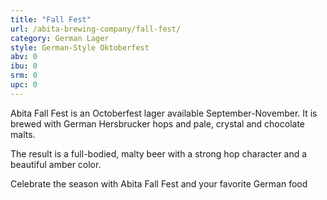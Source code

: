 ```yaml
---
title: "Fall Fest"
url: /abita-brewing-company/fall-fest/
category: German Lager
style: German-Style Oktoberfest
abv: 0
ibu: 0
srm: 0
upc: 0
---
```

Abita Fall Fest is an Octoberfest lager available September-November. It is brewed with German Hersbrucker hops and pale, crystal and chocolate malts.

The result is a full-bodied, malty beer with a strong hop character and a beautiful amber color.

Celebrate the season with Abita Fall Fest and your favorite German food
